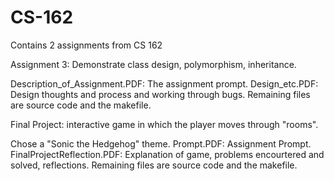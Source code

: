 # CS-162
Contains 2 assignments from CS 162

Assignment 3: Demonstrate class design, polymorphism, inheritance. 

Description_of_Assignment.PDF: The assignment prompt. 
Design_etc.PDF: Design thoughts and process and working through bugs. 
Remaining files are source code and the makefile. 


Final Project: interactive game in which the player moves through "rooms". 

Chose a "Sonic the Hedgehog" theme. 
Prompt.PDF: Assignment Prompt. 
FinalProjectReflection.PDF: Explanation of game, problems encourtered and solved, reflections. 
Remaining files are source code and the makefile. 
